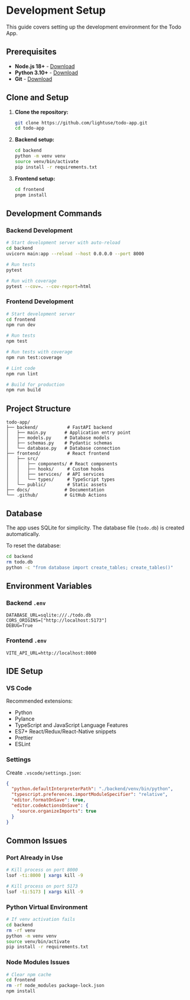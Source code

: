 # Development Setup

This guide covers setting up the development environment for the Todo App.

## Prerequisites

- **Node.js 18+** - [Download](https://nodejs.org/)
- **Python 3.10+** - [Download](https://python.org/)
- **Git** - [Download](https://git-scm.com/)

## Clone and Setup

1. **Clone the repository:**
   ```bash
   git clone https://github.com/lightuse/todo-app.git
   cd todo-app
   ```

2. **Backend setup:**
   ```bash
   cd backend
   python -m venv venv
   source venv/bin/activate
   pip install -r requirements.txt
   ```

3. **Frontend setup:**
   ```bash
   cd frontend
   pnpm install
   ```

## Development Commands

### Backend Development

```bash
# Start development server with auto-reload
cd backend
uvicorn main:app --reload --host 0.0.0.0 --port 8000

# Run tests
pytest

# Run with coverage
pytest --cov=. --cov-report=html
```

### Frontend Development

```bash
# Start development server
cd frontend
npm run dev

# Run tests
npm test

# Run tests with coverage
npm run test:coverage

# Lint code
npm run lint

# Build for production
npm run build
```

## Project Structure

```
todo-app/
├── backend/           # FastAPI backend
│   ├── main.py       # Application entry point
│   ├── models.py     # Database models
│   ├── schemas.py    # Pydantic schemas
│   └── database.py   # Database connection
├── frontend/          # React frontend
│   ├── src/
│   │   ├── components/ # React components
│   │   ├── hooks/     # Custom hooks
│   │   ├── services/  # API services
│   │   └── types/     # TypeScript types
│   └── public/        # Static assets
├── docs/             # Documentation
└── .github/          # GitHub Actions
```

## Database

The app uses SQLite for simplicity. The database file (`todo.db`) is created automatically.

To reset the database:
```bash
cd backend
rm todo.db
python -c "from database import create_tables; create_tables()"
```

## Environment Variables

### Backend `.env`
```env
DATABASE_URL=sqlite:///./todo.db
CORS_ORIGINS=["http://localhost:5173"]
DEBUG=True
```

### Frontend `.env`
```env
VITE_API_URL=http://localhost:8000
```

## IDE Setup

### VS Code

Recommended extensions:
- Python
- Pylance
- TypeScript and JavaScript Language Features
- ES7+ React/Redux/React-Native snippets
- Prettier
- ESLint

### Settings

Create `.vscode/settings.json`:
```json
{
  "python.defaultInterpreterPath": "./backend/venv/bin/python",
  "typescript.preferences.importModuleSpecifier": "relative",
  "editor.formatOnSave": true,
  "editor.codeActionsOnSave": {
    "source.organizeImports": true
  }
}
```

## Common Issues

### Port Already in Use
```bash
# Kill process on port 8000
lsof -ti:8000 | xargs kill -9

# Kill process on port 5173  
lsof -ti:5173 | xargs kill -9
```

### Python Virtual Environment
```bash
# If venv activation fails
cd backend
rm -rf venv
python -m venv venv
source venv/bin/activate
pip install -r requirements.txt
```

### Node Modules Issues
```bash
# Clear npm cache
cd frontend
rm -rf node_modules package-lock.json
npm install
```
